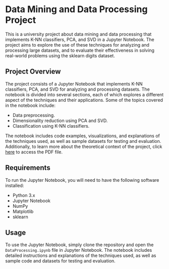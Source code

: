 # Data Mining and Data Processing Project

This is a university project about data mining and data processing that implements K-NN classifiers, PCA, and SVD in a Jupyter Notebook. The project aims to explore the use of these techniques for analyzing and processing large datasets, and to evaluate their effectiveness in solving real-world problems using the sklearn digits dataset.

## Project Overview

The project consists of a Jupyter Notebook that implements K-NN classifiers, PCA, and SVD for analyzing and processing datasets. The notebook is divided into several sections, each of which explores a different aspect of the techniques and their applications. Some of the topics covered in the notebook include:

- Data preprocessing.
- Dimensionality reduction using PCA and SVD.
- Classification using K-NN classifiers.

The notebook includes code examples, visualizations, and explanations of the techniques used, as well as sample datasets for testing and evaluation. 
Additionally, to learn more about the theoretical context of the project, click [here](Report_assignment2.pdf) to access the PDF file.

## Requirements

To run the Jupyter Notebook, you will need to have the following software installed:

- Python 3.x
- Jupyter Notebook
- NumPy
- Matplotlib
- sklearn

## Usage

To use the Jupyter Notebook, simply clone the repository and open the `DataProcessing.ipynb` file in Jupyter Notebook. The notebook includes detailed instructions and explanations of the techniques used, as well as sample code and datasets for testing and evaluation.
